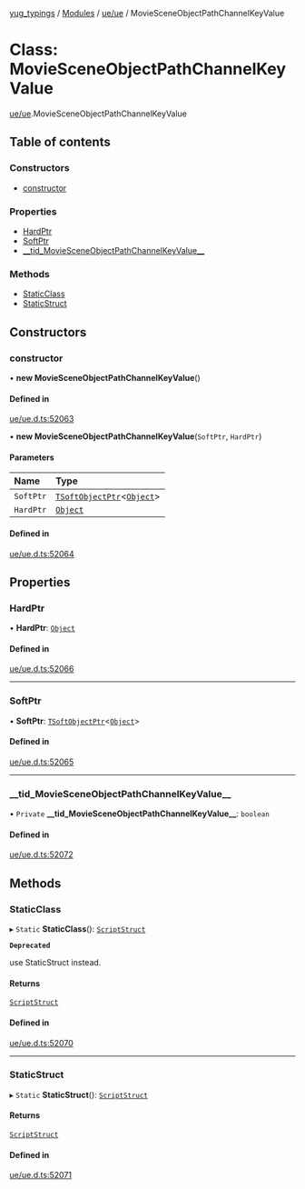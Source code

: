 [yug_typings](../README.md) / [Modules](../modules.md) / [ue/ue](../modules/ue_ue.md) / MovieSceneObjectPathChannelKeyValue

# Class: MovieSceneObjectPathChannelKeyValue

[ue/ue](../modules/ue_ue.md).MovieSceneObjectPathChannelKeyValue

## Table of contents

### Constructors

- [constructor](ue_ue.MovieSceneObjectPathChannelKeyValue.md#constructor)

### Properties

- [HardPtr](ue_ue.MovieSceneObjectPathChannelKeyValue.md#hardptr)
- [SoftPtr](ue_ue.MovieSceneObjectPathChannelKeyValue.md#softptr)
- [\_\_tid\_MovieSceneObjectPathChannelKeyValue\_\_](ue_ue.MovieSceneObjectPathChannelKeyValue.md#__tid_moviesceneobjectpathchannelkeyvalue__)

### Methods

- [StaticClass](ue_ue.MovieSceneObjectPathChannelKeyValue.md#staticclass)
- [StaticStruct](ue_ue.MovieSceneObjectPathChannelKeyValue.md#staticstruct)

## Constructors

### constructor

• **new MovieSceneObjectPathChannelKeyValue**()

#### Defined in

[ue/ue.d.ts:52063](https://github.com/YugMetaverse/yug_typings/blob/b7d9b19/ue/ue.d.ts#L52063)

• **new MovieSceneObjectPathChannelKeyValue**(`SoftPtr`, `HardPtr`)

#### Parameters

| Name | Type |
| :------ | :------ |
| `SoftPtr` | [`TSoftObjectPtr`](../modules/ue_puerts.md#tsoftobjectptr)<[`Object`](ue_ue.Object.md)\> |
| `HardPtr` | [`Object`](ue_ue.Object.md) |

#### Defined in

[ue/ue.d.ts:52064](https://github.com/YugMetaverse/yug_typings/blob/b7d9b19/ue/ue.d.ts#L52064)

## Properties

### HardPtr

• **HardPtr**: [`Object`](ue_ue.Object.md)

#### Defined in

[ue/ue.d.ts:52066](https://github.com/YugMetaverse/yug_typings/blob/b7d9b19/ue/ue.d.ts#L52066)

___

### SoftPtr

• **SoftPtr**: [`TSoftObjectPtr`](../modules/ue_puerts.md#tsoftobjectptr)<[`Object`](ue_ue.Object.md)\>

#### Defined in

[ue/ue.d.ts:52065](https://github.com/YugMetaverse/yug_typings/blob/b7d9b19/ue/ue.d.ts#L52065)

___

### \_\_tid\_MovieSceneObjectPathChannelKeyValue\_\_

• `Private` **\_\_tid\_MovieSceneObjectPathChannelKeyValue\_\_**: `boolean`

#### Defined in

[ue/ue.d.ts:52072](https://github.com/YugMetaverse/yug_typings/blob/b7d9b19/ue/ue.d.ts#L52072)

## Methods

### StaticClass

▸ `Static` **StaticClass**(): [`ScriptStruct`](ue_ue.ScriptStruct.md)

**`Deprecated`**

use StaticStruct instead.

#### Returns

[`ScriptStruct`](ue_ue.ScriptStruct.md)

#### Defined in

[ue/ue.d.ts:52070](https://github.com/YugMetaverse/yug_typings/blob/b7d9b19/ue/ue.d.ts#L52070)

___

### StaticStruct

▸ `Static` **StaticStruct**(): [`ScriptStruct`](ue_ue.ScriptStruct.md)

#### Returns

[`ScriptStruct`](ue_ue.ScriptStruct.md)

#### Defined in

[ue/ue.d.ts:52071](https://github.com/YugMetaverse/yug_typings/blob/b7d9b19/ue/ue.d.ts#L52071)
